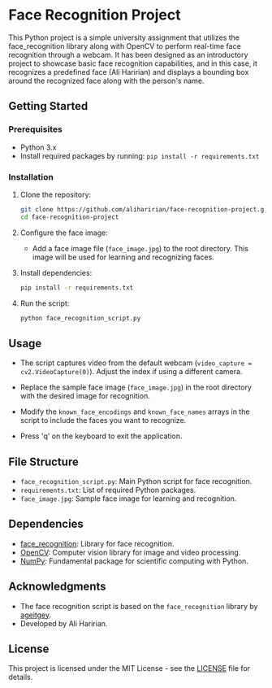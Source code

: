 # Face Recognition Project

This Python project is a simple university assignment that utilizes the face_recognition library along with OpenCV to perform real-time face recognition through a webcam. It has been designed as an introductory project to showcase basic face recognition capabilities, and in this case, it recognizes a predefined face (Ali Haririan) and displays a bounding box around the recognized face along with the person's name.
## Getting Started

### Prerequisites
- Python 3.x
- Install required packages by running: `pip install -r requirements.txt`

### Installation
1. Clone the repository:
   ```bash
   git clone https://github.com/aliharirian/face-recognition-project.git
   cd face-recognition-project
   ```

2. Configure the face image:
   - Add a face image file (`face_image.jpg`) to the root directory. This image will be used for learning and recognizing faces.

3. Install dependencies:
   ```bash
   pip install -r requirements.txt
   ```

4. Run the script:
   ```bash
   python face_recognition_script.py
   ```

## Usage

- The script captures video from the default webcam (`video_capture = cv2.VideoCapture(0)`). Adjust the index if using a different camera.

- Replace the sample face image (`face_image.jpg`) in the root directory with the desired image for recognition.

- Modify the `known_face_encodings` and `known_face_names` arrays in the script to include the faces you want to recognize.

- Press 'q' on the keyboard to exit the application.

## File Structure

- `face_recognition_script.py`: Main Python script for face recognition.
- `requirements.txt`: List of required Python packages.
- `face_image.jpg`: Sample face image for learning and recognition.

## Dependencies

- [face_recognition](https://github.com/ageitgey/face_recognition): Library for face recognition.
- [OpenCV](https://github.com/opencv/opencv): Computer vision library for image and video processing.
- [NumPy](https://github.com/numpy/numpy): Fundamental package for scientific computing with Python.

## Acknowledgments

- The face recognition script is based on the `face_recognition` library by [ageitgey](https://github.com/ageitgey/face_recognition).
- Developed by Ali Haririan.

## License

This project is licensed under the MIT License - see the [LICENSE](LICENSE) file for details.
